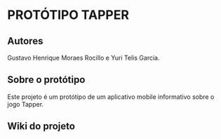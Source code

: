 # PROTÓTIPO TAPPER

## Autores
Gustavo Henrique Moraes Rocillo e Yuri Telis Garcia.

## Sobre o protótipo
Este projeto é um protótipo de um aplicativo mobile informativo sobre o jogo Tapper.

## Wiki do projeto